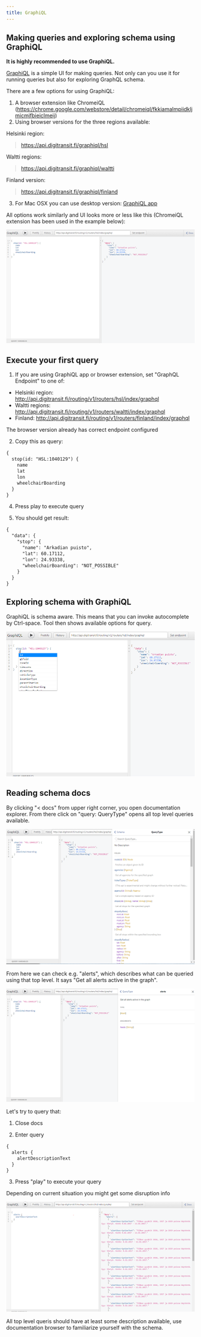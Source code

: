 ```yaml
---
title: GraphiQL
---
```

## Making queries and exploring schema using GraphiQL

**It is highly recommended to use GraphiQL.**

[GraphiQL](https://github.com/graphql/graphiql) is a simple UI for making queries. Not only can you use it for running queries but also for exploring GraphQL schema. 

There are a few options for using GraphiQL:

1) A browser extension like ChromeiQL (https://chrome.google.com/webstore/detail/chromeiql/fkkiamalmpiidkljmicmjfbieiclmeij)
2) Using browser versions for the three regions available:

Helsinki region:
> https://api.digitransit.fi/graphiql/hsl

Waltti regions:
> https://api.digitransit.fi/graphiql/waltti

Finland version:
> https://api.digitransit.fi/graphiql/finland

3) For Mac OSX you can use desktop version: [GraphiQL app](https://github.com/skevy/graphiql-app)

All options work similarly and UI looks more or less like this (ChromeiQL extension has been used in the example below):

![GraphiQL](./1GraphiQL.PNG)

## Execute your first query

1. If you are using GraphiQL app or browser extension, set "GraphQL Endpoint" to one of:
- Helsinki region: http://api.digitransit.fi/routing/v1/routers/hsl/index/graphql
- Waltti regions: http://api.digitransit.fi/routing/v1/routers/waltti/index/graphql
- Finland: http://api.digitransit.fi/routing/v1/routers/finland/index/graphql

The browser version already has correct endpoint configured

2. Copy this as query:

```
{
  stop(id: "HSL:1040129") {
    name
    lat
    lon
    wheelchairBoarding
  }
}
```

4. Press play to execute query

5. You should get result:

```
{
  "data": {
    "stop": {
      "name": "Arkadian puisto",
      "lat": 60.17112,
      "lon": 24.93338,
      "wheelchairBoarding": "NOT_POSSIBLE"
    }
  }
}
```

## Exploring schema with GraphiQL

GraphiQL is schema aware. This means that you can invoke autocomplete by Ctrl-space. Tool then shows available options for query.

![GraphiQL](./2GraphiQL-autocomplete.PNG)

## Reading schema docs

By clicking "< docs" from upper right corner, you open documentation explorer. From there click on "query: QueryType" opens all top level queries available.

![GraphiQL](./3GraphiQL-docs.PNG)

From here we can check e.g. "alerts", which describes what can be queried using that top level. It says "Get all alerts active in the graph".

![GraphiQL](./4GraphiQL-alerts.PNG)

Let's try to query that:

1. Close docs

2. Enter query
```
{
  alerts {
    alertDescriptionText
  }
}
```

3. Press "play" to execute your query


Depending on current situation you might get some disruption info

![GraphiQL](./5GraphiQL-alerts-results.PNG)

All top level queris should have at least some description available, use documentation browser to familiarize yourself with the schema.

